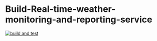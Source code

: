 # Build-Real-time-weather-monitoring-and-reporting-service
[![build and test](https://github.com/batoul-m/Build-Real-time-weather-monitoring-and-reporting-service/actions/workflows/build-and-test.yml/badge.svg)](https://github.com/batoul-m/Build-Real-time-weather-monitoring-and-reporting-service/actions/workflows/build-and-test.yml)
